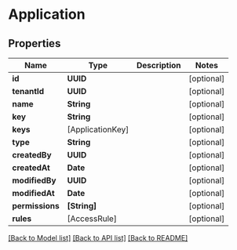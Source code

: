 # Application

## Properties
Name | Type | Description | Notes
------------ | ------------- | ------------- | -------------
**id** | **UUID** |  | [optional] 
**tenantId** | **UUID** |  | [optional] 
**name** | **String** |  | [optional] 
**key** | **String** |  | [optional] 
**keys** | [ApplicationKey] |  | [optional] 
**type** | **String** |  | [optional] 
**createdBy** | **UUID** |  | [optional] 
**createdAt** | **Date** |  | [optional] 
**modifiedBy** | **UUID** |  | [optional] 
**modifiedAt** | **Date** |  | [optional] 
**permissions** | **[String]** |  | [optional] 
**rules** | [AccessRule] |  | [optional] 

[[Back to Model list]](../README.md#documentation-for-models) [[Back to API list]](../README.md#documentation-for-api-endpoints) [[Back to README]](../README.md)


